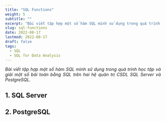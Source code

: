 ```yaml
---
title: "SQL Functions"
weight: 5
subtitle: ""
excerpt: "Bài viết tập hợp một số hàm SQL mình sử dụng trong quá trình học tập và giải một số bài toán bằng SQL trên hai hệ quản trị CSDL SQL Server và PostgreSQL."
slug: sql-functions
date: 2022-08-17
lastmod: 2022-08-17
draft: false
tags:
  - SQL
  - SQL for Data Analysis
---
```


<p style="text-align:justify"><i>Bài viết tập hợp một số hàm SQL mình sử dụng trong quá trình học tập và giải một số bài toán bằng SQL trên hai hệ quản trị CSDL SQL Server và PostgreSQL.</i></p>

## 1. SQL Server

## 2. PostgreSQL

